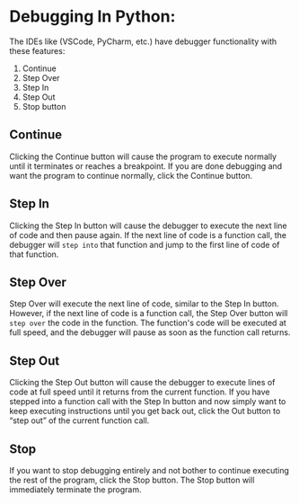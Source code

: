 # Debugging In Python:

The IDEs like (VSCode, PyCharm, etc.) have debugger functionality with these features: 
1. Continue
2. Step Over
3. Step In
4. Step Out
5. Stop button

## Continue
Clicking the Continue button will cause the program to execute normally
until it terminates or reaches a breakpoint. If you are done debugging and want the program to continue
normally, click the Continue button.

## Step In
Clicking the Step In button will cause the debugger to execute the next line
of code and then pause again. If the next line of code is a function call, the
debugger will `step into` that function and jump to the first line of code of
that function.

## Step Over
Step Over will execute the next line of code, similar to the Step In button. 
However, if the next line of code is a function call, the Step Over button will `step over` the code in the function. The function's code will be executed at full speed, and the debugger will pause as soon as
the function call returns.

## Step Out
Clicking the Step Out button will cause the debugger to execute lines of
code at full speed until it returns from the current function. If you have
stepped into a function call with the Step In button and now simply want to
keep executing instructions until you get back out, click the Out button to
“step out” of the current function call.

## Stop
If you want to stop debugging entirely and not bother to continue executing
the rest of the program, click the Stop button. The Stop button will immediately
terminate the program.